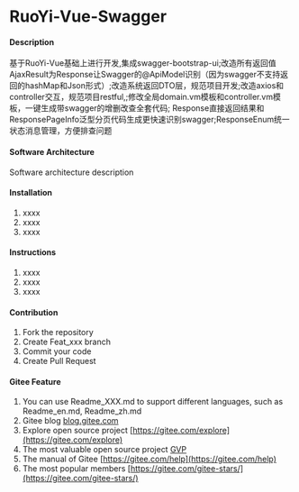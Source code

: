 # RuoYi-Vue-Swagger

#### Description
基于RuoYi-Vue基础上进行开发,集成swagger-bootstrap-ui;改造所有返回值AjaxResult为Response让Swagger的@ApiModel识别（因为swagger不支持返回的hashMap和Json形式）;改造系统返回DTO层，规范项目开发;改造axios和controller交互，规范项目restful,;修改全局domain.vm模板和controller.vm模板，一键生成带swagger的增删改查全套代码; Response<T>直接返回结果和ResponsePageInfo<T>泛型分页代码生成更快速识别swagger;ResponseEnum统一状态消息管理，方便排查问题

#### Software Architecture
Software architecture description

#### Installation

1.  xxxx
2.  xxxx
3.  xxxx

#### Instructions

1.  xxxx
2.  xxxx
3.  xxxx

#### Contribution

1.  Fork the repository
2.  Create Feat_xxx branch
3.  Commit your code
4.  Create Pull Request


#### Gitee Feature

1.  You can use Readme\_XXX.md to support different languages, such as Readme\_en.md, Readme\_zh.md
2.  Gitee blog [blog.gitee.com](https://blog.gitee.com)
3.  Explore open source project [https://gitee.com/explore](https://gitee.com/explore)
4.  The most valuable open source project [GVP](https://gitee.com/gvp)
5.  The manual of Gitee [https://gitee.com/help](https://gitee.com/help)
6.  The most popular members  [https://gitee.com/gitee-stars/](https://gitee.com/gitee-stars/)
